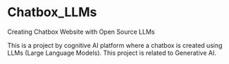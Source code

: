 # Chatbox_LLMs
Creating Chatbox Website with Open Source LLMs

This is a project by cognitive AI platform where a chatbox is created using LLMs (Large Language Models).
This project is related to Generative AI.
